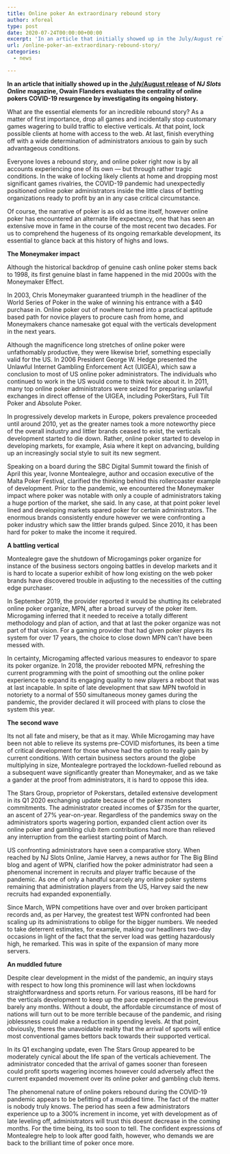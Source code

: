 ```yaml
---
title: Online poker An extraordinary rebound story
author: xforeal 
type: post
date: 2020-07-24T00:00:00+00:00
excerpt: 'In an article that initially showed up in the July/August release of NJ Slots Online magazine, Owain Flanders surveys the criticalness of online pokers COVID-19 resurgence by investigating its ongoing history '
url: /online-poker-an-extraordinary-rebound-story/
categories:
  - news

---
```

**In an article that initially showed up in the [July/August release][1] of _NJ Slots Online_ magazine, Owain Flanders evaluates the centrality of online pokers COVID-19 resurgence by investigating its ongoing history.** 

What are the essential elements for an incredible rebound story? As a matter of first importance, drop all games and incidentally stop customary games wagering to build traffic to elective verticals. At that point, lock possible clients at home with access to the web. At last, finish everything off with a wide determination of administrators anxious to gain by such advantageous conditions. 

Everyone loves a rebound story, and online poker right now is by all accounts experiencing one of its own &#8212; but through rather tragic conditions. In the wake of locking likely clients at home and dropping most significant games rivalries, the COVID-19 pandemic had unexpectedly positioned online poker administrators inside the little class of betting organizations ready to profit by an in any case critical circumstance. 

Of course, the narrative of poker is as old as time itself, however online poker has encountered an alternate life expectancy, one that has seen an extensive move in fame in the course of the most recent two decades. For us to comprehend the hugeness of its ongoing remarkable development, its essential to glance back at this history of highs and lows. 

**The Moneymaker impact** 

Although the historical backdrop of genuine cash online poker stems back to 1998, its first genuine blast in fame happened in the mid 2000s with the Moneymaker Effect. 

In 2003, Chris Moneymaker guaranteed triumph in the headliner of the World Series of Poker in the wake of winning his entrance with a $40 purchase in. Online poker out of nowhere turned into a practical aptitude based path for novice players to procure cash from home, and Moneymakers chance namesake got equal with the verticals development in the next years. 

Although the magnificence long stretches of online poker were unfathomably productive, they were likewise brief, something especially valid for the US. In 2006 President George W. Hedge presented the Unlawful Internet Gambling Enforcement Act (UIGEA), which saw a conclusion to most of US online poker administrators. The individuals who continued to work in the US would come to think twice about it. In 2011, many top online poker administrators were seized for preparing unlawful exchanges in direct offense of the UIGEA, including PokerStars, Full Tilt Poker and Absolute Poker. 

In progressively develop markets in Europe, pokers prevalence proceeded until around 2010, yet as the greater names took a more noteworthy piece of the overall industry and littler brands ceased to exist, the verticals development started to die down. Rather, online poker started to develop in developing markets, for example, Asia where it kept on advancing, building up an increasingly social style to suit its new segment. 

Speaking on a board during the SBC Digital Summit toward the finish of April this year, Ivonne Montealegre, author and occasion executive of the Malta Poker Festival, clarified the thinking behind this rollercoaster example of development. Prior to the pandemic, we encountered the Moneymaker impact where poker was notable with only a couple of administrators taking a huge portion of the market, she said. In any case, at that point poker level lined and developing markets spared poker for certain administrators. The enormous brands consistently endure however we were confronting a poker industry which saw the littler brands gulped. Since 2010, it has been hard for poker to make the income it required. 

**A battling vertical** 

Montealegre gave the shutdown of Microgamings poker organize for instance of the business sectors ongoing battles in develop markets and it is hard to locate a superior exhibit of how long existing on the web poker brands have discovered trouble in adjusting to the necessities of the cutting edge purchaser. 

In September 2019, the provider reported it would be shutting its celebrated online poker organize, MPN, after a broad survey of the poker item. Microgaming inferred that it needed to receive a totally different methodology and plan of action, and that at last the poker organize was not part of that vision. For a gaming provider that had given poker players its system for over 17 years, the choice to close down MPN can&#8217;t have been messed with. 

In certainty, Microgaming affected various measures to endeavor to spare its poker organize. In 2018, the provider rebooted MPN, refreshing the current programming with the point of smoothing out the online poker experience to expand its engaging quality to new players a reboot that was at last incapable. In spite of late development that saw MPN twofold in notoriety to a normal of 550 simultaneous money games during the pandemic, the provider declared it will proceed with plans to close the system this year. 

**The second wave** 

Its not all fate and misery, be that as it may. While Microgaming may have been not able to relieve its systems pre-COVID misfortunes, its been a time of critical development for those whove had the option to really gain by current conditions. With certain business sectors around the globe multiplying in size, Montealegre portrayed the lockdown-fuelled rebound as a subsequent wave significantly greater than Moneymaker, and as we take a gander at the proof from administrators, it is hard to oppose this idea. 

The Stars Group, proprietor of Pokerstars, detailed extensive development in its Q1 2020 exchanging update because of the poker monsters commitments. The administrator created incomes of $735m for the quarter, an ascent of 27&percnt; year-on-year. Regardless of the pandemics sway on the administrators sports wagering portion, expanded client action over its online poker and gambling club item contributions had more than relieved any interruption from the earliest starting point of March. 

US confronting administrators have seen a comparative story. When reached by NJ Slots Online, Jamie Harvey, a news author for The Big Blind blog and agent of WPN, clarified how the poker administrator had seen a phenomenal increment in recruits and player traffic because of the pandemic. As one of only a handful scarcely any online poker systems remaining that administration players from the US, Harvey said the new recruits had expanded exponentially. 

Since March, WPN competitions have over and over broken participant records and, as per Harvey, the greatest test WPN confronted had been scaling up its administrations to oblige for the bigger numbers. We needed to take deterrent estimates, for example, making our headliners two-day occasions in light of the fact that the server load was getting hazardously high, he remarked. This was in spite of the expansion of many more servers. 

**An muddled future** 

Despite clear development in the midst of the pandemic, an inquiry stays with respect to how long this prominence will last when lockdowns straightforwardness and sports return. For various reasons, itll be hard for the verticals development to keep up the pace experienced in the previous barely any months. Without a doubt, the affordable circumstance of most of nations will turn out to be more terrible because of the pandemic, and rising joblessness could make a reduction in spending levels. At that point, obviously, theres the unavoidable reality that the arrival of sports will entice most conventional games bettors back towards their supported vertical. 

In its Q1 exchanging update, even The Stars Group appeared to be moderately cynical about the life span of the verticals achievement. The administrator conceded that the arrival of games sooner than foreseen could profit sports wagering incomes however could adversely affect the current expanded movement over its online poker and gambling club items. 

The phenomenal nature of online pokers rebound during the COVID-19 pandemic appears to be befitting of a muddled time. The fact of the matter is nobody truly knows. The period has seen a few administrators experience up to a 300&percnt; increment in income, yet with development as of late leveling off, administrators will trust this doesnt decrease in the coming months. For the time being, its too soon to tell. The confident expressions of Montealegre help to look after good faith, however, who demands we are back to the brilliant time of poker once more.

 [1]: #